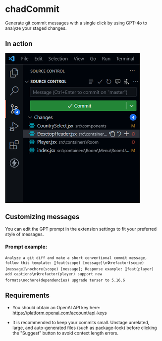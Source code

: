 # chadCommit

Generate git commit messages with a single click by using GPT-4o to analyze your staged changes.

## In action

![Preview](https://raw.githubusercontent.com/lennartle/chadcommit/main/preview.gif)

## Customizing messages

You can edit the GPT prompt in the extension settings to fit your preferred style of messages.

### Prompt example:

```
Analyze a git diff and make a short conventional commit message, follow this template: 🚀feat(scope) [message]\n🛠️refactor(scope) [message]\n⚙️chore(scope) [message]; Response example: 🚀feat(player) add captions\n🛠️refactor(player) support new formats\n⚙️chore(dependencies) upgrade terser to 5.16.6
```

## Requirements

- You should obtain an OpenAI API key here:
  https://platform.openai.com/account/api-keys

- It is recommended to keep your commits small. Unstage unrelated, large, and auto-generated files (such as package-lock) before clicking the "Suggest" button to avoid context length errors.
